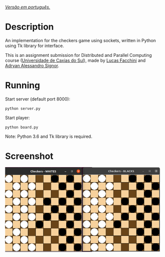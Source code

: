 [*Versão em português.*](https://github.com/lucasfacchini/checkers-socket/blob/master/README-pt.md)

# Description #

An implementation for the checkers game using sockets, written in Python using Tk library for interface.

This is an assignment submission for Distributed and Parallel Computing course ([Universidade de Caxias do Sul](https://www.ucs.br/)), made by [Lucas Facchini](https://github.com/lucasfacchini) and [Adryan Alessandro Signor](https://github.com/AdryanSignor).

# Running #

Start server (default port 8000):
```
python server.py
```

Start player:
```
python board.py
```

Note: Python 3.6 and Tk library is required.

# Screenshot #

![Screenshot](screenshot.png)
